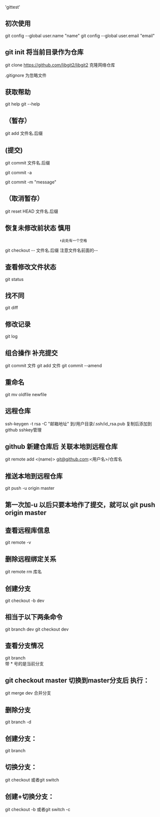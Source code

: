 'gittest' 

## 初次使用
 git config --global user.name "name"
 git config --global user.email "email"


## git init 将当前目录作为仓库
 git clone https://github.com/libgit2/libgit2 克隆网络仓库

.gitignore 为忽略文件

## 获取帮助
 git help <opt>
 git <opt> --help

## （暂存）
git add 文件名.后缀  

## (提交)
git commit 文件名.后缀

git commit -a

git commit -m "message"

## （取消暂存）
git reset HEAD 文件名.后缀 
## 恢复未修改前状态  慎用
                             ⬇此处有一个空格
git checkout -- 文件名.后缀   注意文件名前面的--

## 查看修改文件状态
git status 

## 找不同
git diff 

## 修改记录
git log 


##  组合操作 补充提交
 git commit 文件
 git add 文件
 git commit --amend 

## 重命名
git mv oldfile newfile  



## 远程仓库
 ssh-keygen -t rsa -C "邮箱地址" 
 到/用户目录/.ssh/id_rsa.pub 复制后添加到github sshkey管理
## github 新建仓库后 关联本地到远程仓库
 git remote add <(name)> git@github.com:<用户名>/仓库名             
## 推送本地到远程仓库 
git push -u origin master                              
## 第一次加-u 以后只要本地作了提交，就可以 git push origin master
## 查看远程库信息
git remote -v 
## 删除远程绑定关系
git remote rm 库名 


## 创建分支
 git checkout -b dev 
## 相当于以下两条命令
 git branch dev
 git checkout dev 

## 查看分支情况
git branch   
 带 * 号的是当前分支

## git checkout master 切换到master分支后 执行：
git merge dev 合并分支

## 删除分支
git branch -d <name>

## 创建分支：
git branch <name>

## 切换分支：
git checkout <name>或者git switch <name>

## 创建+切换分支：
git checkout -b <name>或者git switch -c <name>



